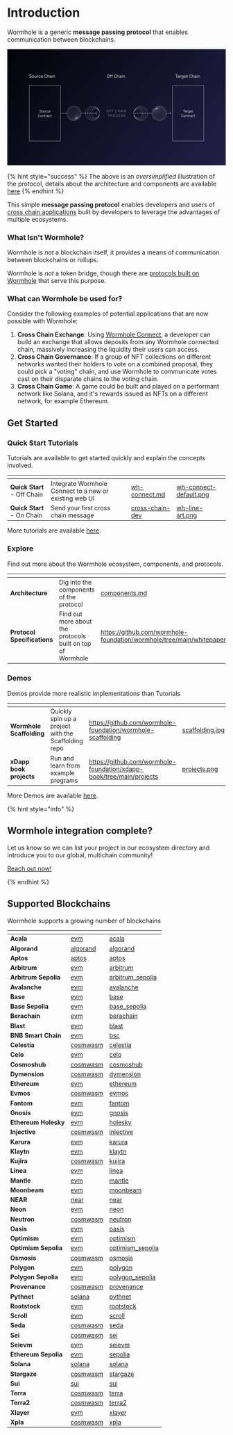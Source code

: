 # Introduction

Wormhole is a generic **message passing protocol** that enables communication between blockchains.

![Overview](.gitbook/assets/oversimplified.jpg)

{% hint style="success" %}
The above is an _oversimplified_ illustration of the protocol, details about the architecture and components are available [here](./reference/components/README.md)
{% endhint %}

This simple **message passing protocol** enables developers and users of [cross chain applications](./reference/glossary.md#xdapps) built by developers to leverage the advantages of multiple ecosystems.

### What Isn't Wormhole?

Wormhole is _not_ a blockchain itself, it provides a means of communication between blockchains or rollups.

Wormhole is _not_ a token bridge, though there are [protocols built on Wormhole](https://www.portalbridge.com/#/transfer) that serve this purpose.

### What can Wormhole be used for?

Consider the following examples of potential applications that are now possible with Wormhole:

1. **Cross Chain Exchange**: Using [Wormhole Connect](./tutorials/quick-start/wh-connect.md), a developer can build an exchange that allows deposits from any Wormhole connected chain, massively increasing the liquidity their users can access.
2. **Cross Chain Governance**: If a group of NFT collections on different networks wanted their holders to vote on a combined proposal, they could pick a "voting" chain, and use Wormhole to communicate votes cast on their disparate chains to the voting chain.
3. **Cross Chain Game**: A game could be built and played on a performant network like Solana, and it's rewards issued as NFTs on a different network, for example Ethereum.

## Get Started

### Quick Start Tutorials

Tutorials are available to get started quickly and explain the concepts involved.

<table data-card-size="large" data-view="cards" data-full-width="false"><thead><tr><th></th><th></th><th data-hidden data-card-target data-type="content-ref"></th><th data-hidden data-card-cover data-type="files"></th></tr></thead><tbody><tr><td><strong>Quick Start</strong> - Off Chain</td><td>Integrate Wormhole Connect to a new or existing web UI</td><td><a href="./tutorials/quick-start/wormhole-connect/wh-connect.md">wh-connect.md</a></td><td><a href=".gitbook/assets/wh-connect-default.png">wh-connect-default.png</a></td></tr><tr><td><strong>Quick Start</strong> - On Chain</td><td>Send your first cross chain message</td><td><a href="./tutorials/quick-start/cross-chain-dev/README.md">cross-chain-dev</a></td><td><a href=".gitbook/assets/wh-line-art.png">wh-line-art.png</a></td></tr></tbody></table>

More tutorials are available [here](./tutorials/quick-start/README.md).

### Explore

Find out more about the Wormhole ecosystem, components, and protocols.

<table data-card-size="large" data-view="cards" data-full-width="false"><thead><tr><th></th><th></th><th data-hidden data-card-target data-type="content-ref"></th><th data-hidden data-card-cover data-type="files"></th></tr></thead><tbody><tr><td><strong>Architecture</strong></td><td>Dig into the components of the protocol</td><td><a href="./reference/components/README.md">components.md</a></td><td><a href=".gitbook/assets/detailed-flow.jpg">detailed-flow.jpg</a></td></tr><tr><td><strong>Protocol Specifications</strong></td><td>Find out more about the protocols built on top of Wormhole</td><td><a href="https://github.com/wormhole-foundation/wormhole/tree/main/whitepapers">https://github.com/wormhole-foundation/wormhole/tree/main/whitepapers</a></td><td><a href=".gitbook/assets/protocols.png">protocols.png</a></td></tr></tbody></table>

### Demos

Demos provide more realistic implementations than Tutorials

<table data-card-size="large" data-view="cards" data-full-width="false"><thead><tr><th></th><th></th><th data-hidden data-card-target data-type="content-ref"></th><th data-hidden data-card-cover data-type="files"></th></tr></thead><tbody><tr><td><strong>Wormhole Scaffolding</strong></td><td>Quickly spin up a project with the Scaffolding repo</td><td><a href="https://github.com/wormhole-foundation/wormhole-scaffolding">https://github.com/wormhole-foundation/wormhole-scaffolding</a></td><td><a href=".gitbook/assets/scaffolding.jpg">scaffolding.jpg</a></td></tr><tr><td><strong>xDapp book projects</strong></td><td>Run and learn from example programs</td><td><a href="https://github.com/wormhole-foundation/xdapp-book/tree/main/projects">https://github.com/wormhole-foundation/xdapp-book/tree/main/projects</a></td><td><a href=".gitbook/assets/projects.png">projects.png</a></td></tr></tbody></table>

More Demos are available [here](./tutorials/demos.md).

{% hint style="info" %}

## Wormhole integration complete?

Let us know so we can list your project in our ecosystem directory and introduce you to our global, multichain community!

[Reach out now!](https://forms.clickup.com/45049775/f/1aytxf-10244/JKYWRUQ70AUI99F32Q)

{% endhint %}


## Supported Blockchains

Wormhole supports a growing number of blockchains

<table data-view="cards" data-full-width="false"><thead><tr><th></th><th data-hidden data-card-target data-type="content-ref"></th><th data-hidden data-card-cover data-type="files"></th></tr></thead><tbody>

<!--SUPPORTED_BLOCKCHAIN_CARDS-->
<tr>
    <td><strong>Acala</strong></td>
    <td><a href="./blockchain-environments/evm/README.md#acala">evm</a></td>
    <td><a href="./.gitbook/assets/chain-icons/acala.svg">acala</a></td>
</tr>
<tr>
    <td><strong>Algorand</strong></td>
    <td><a href="./blockchain-environments/algorand/README.md#algorand">algorand</a></td>
    <td><a href="./.gitbook/assets/chain-icons/algorand.svg">algorand</a></td>
</tr>
<tr>
    <td><strong>Aptos</strong></td>
    <td><a href="./blockchain-environments/aptos/README.md#aptos">aptos</a></td>
    <td><a href="./.gitbook/assets/chain-icons/aptos.svg">aptos</a></td>
</tr>
<tr>
    <td><strong>Arbitrum</strong></td>
    <td><a href="./blockchain-environments/evm/README.md#arbitrum">evm</a></td>
    <td><a href="./.gitbook/assets/chain-icons/arbitrum.svg">arbitrum</a></td>
</tr>
<tr>
    <td><strong>Arbitrum Sepolia</strong></td>
    <td><a href="./blockchain-environments/evm/README.md#arbitrum_sepolia">evm</a></td>
    <td><a href="./.gitbook/assets/chain-icons/arbitrum_sepolia.svg">arbitrum_sepolia</a></td>
</tr>
<tr>
    <td><strong>Avalanche</strong></td>
    <td><a href="./blockchain-environments/evm/README.md#avalanche">evm</a></td>
    <td><a href="./.gitbook/assets/chain-icons/avalanche.svg">avalanche</a></td>
</tr>
<tr>
    <td><strong>Base</strong></td>
    <td><a href="./blockchain-environments/evm/README.md#base">evm</a></td>
    <td><a href="./.gitbook/assets/chain-icons/base.svg">base</a></td>
</tr>
<tr>
    <td><strong>Base Sepolia</strong></td>
    <td><a href="./blockchain-environments/evm/README.md#base_sepolia">evm</a></td>
    <td><a href="./.gitbook/assets/chain-icons/base_sepolia.svg">base_sepolia</a></td>
</tr>
<tr>
    <td><strong>Berachain</strong></td>
    <td><a href="./blockchain-environments/evm/README.md#berachain">evm</a></td>
    <td><a href="./.gitbook/assets/chain-icons/berachain.svg">berachain</a></td>
</tr>
<tr>
    <td><strong>Blast</strong></td>
    <td><a href="./blockchain-environments/evm/README.md#blast">evm</a></td>
    <td><a href="./.gitbook/assets/chain-icons/blast.svg">blast</a></td>
</tr>
<tr>
    <td><strong>BNB Smart Chain</strong></td>
    <td><a href="./blockchain-environments/evm/README.md#bsc">evm</a></td>
    <td><a href="./.gitbook/assets/chain-icons/bsc.svg">bsc</a></td>
</tr>
<tr>
    <td><strong>Celestia</strong></td>
    <td><a href="./blockchain-environments/cosmwasm/README.md#celestia">cosmwasm</a></td>
    <td><a href="./.gitbook/assets/chain-icons/celestia.svg">celestia</a></td>
</tr>
<tr>
    <td><strong>Celo</strong></td>
    <td><a href="./blockchain-environments/evm/README.md#celo">evm</a></td>
    <td><a href="./.gitbook/assets/chain-icons/celo.svg">celo</a></td>
</tr>
<tr>
    <td><strong>Cosmoshub</strong></td>
    <td><a href="./blockchain-environments/cosmwasm/README.md#cosmoshub">cosmwasm</a></td>
    <td><a href="./.gitbook/assets/chain-icons/cosmoshub.svg">cosmoshub</a></td>
</tr>
<tr>
    <td><strong>Dymension</strong></td>
    <td><a href="./blockchain-environments/cosmwasm/README.md#dymension">cosmwasm</a></td>
    <td><a href="./.gitbook/assets/chain-icons/dymension.svg">dymension</a></td>
</tr>
<tr>
    <td><strong>Ethereum</strong></td>
    <td><a href="./blockchain-environments/evm/README.md#ethereum">evm</a></td>
    <td><a href="./.gitbook/assets/chain-icons/ethereum.svg">ethereum</a></td>
</tr>
<tr>
    <td><strong>Evmos</strong></td>
    <td><a href="./blockchain-environments/cosmwasm/README.md#evmos">cosmwasm</a></td>
    <td><a href="./.gitbook/assets/chain-icons/evmos.svg">evmos</a></td>
</tr>
<tr>
    <td><strong>Fantom</strong></td>
    <td><a href="./blockchain-environments/evm/README.md#fantom">evm</a></td>
    <td><a href="./.gitbook/assets/chain-icons/fantom.svg">fantom</a></td>
</tr>
<tr>
    <td><strong>Gnosis</strong></td>
    <td><a href="./blockchain-environments/evm/README.md#gnosis">evm</a></td>
    <td><a href="./.gitbook/assets/chain-icons/gnosis.svg">gnosis</a></td>
</tr>
<tr>
    <td><strong>Ethereum Holesky</strong></td>
    <td><a href="./blockchain-environments/evm/README.md#holesky">evm</a></td>
    <td><a href="./.gitbook/assets/chain-icons/holesky.svg">holesky</a></td>
</tr>
<tr>
    <td><strong>Injective</strong></td>
    <td><a href="./blockchain-environments/cosmwasm/README.md#injective">cosmwasm</a></td>
    <td><a href="./.gitbook/assets/chain-icons/injective.svg">injective</a></td>
</tr>
<tr>
    <td><strong>Karura</strong></td>
    <td><a href="./blockchain-environments/evm/README.md#karura">evm</a></td>
    <td><a href="./.gitbook/assets/chain-icons/karura.svg">karura</a></td>
</tr>
<tr>
    <td><strong>Klaytn</strong></td>
    <td><a href="./blockchain-environments/evm/README.md#klaytn">evm</a></td>
    <td><a href="./.gitbook/assets/chain-icons/klaytn.svg">klaytn</a></td>
</tr>
<tr>
    <td><strong>Kujira</strong></td>
    <td><a href="./blockchain-environments/cosmwasm/README.md#kujira">cosmwasm</a></td>
    <td><a href="./.gitbook/assets/chain-icons/kujira.svg">kujira</a></td>
</tr>
<tr>
    <td><strong>Linea</strong></td>
    <td><a href="./blockchain-environments/evm/README.md#linea">evm</a></td>
    <td><a href="./.gitbook/assets/chain-icons/linea.svg">linea</a></td>
</tr>
<tr>
    <td><strong>Mantle</strong></td>
    <td><a href="./blockchain-environments/evm/README.md#mantle">evm</a></td>
    <td><a href="./.gitbook/assets/chain-icons/mantle.svg">mantle</a></td>
</tr>
<tr>
    <td><strong>Moonbeam</strong></td>
    <td><a href="./blockchain-environments/evm/README.md#moonbeam">evm</a></td>
    <td><a href="./.gitbook/assets/chain-icons/moonbeam.svg">moonbeam</a></td>
</tr>
<tr>
    <td><strong>NEAR</strong></td>
    <td><a href="./blockchain-environments/near/README.md#near">near</a></td>
    <td><a href="./.gitbook/assets/chain-icons/near.svg">near</a></td>
</tr>
<tr>
    <td><strong>Neon</strong></td>
    <td><a href="./blockchain-environments/evm/README.md#neon">evm</a></td>
    <td><a href="./.gitbook/assets/chain-icons/neon.svg">neon</a></td>
</tr>
<tr>
    <td><strong>Neutron</strong></td>
    <td><a href="./blockchain-environments/cosmwasm/README.md#neutron">cosmwasm</a></td>
    <td><a href="./.gitbook/assets/chain-icons/neutron.svg">neutron</a></td>
</tr>
<tr>
    <td><strong>Oasis</strong></td>
    <td><a href="./blockchain-environments/evm/README.md#oasis">evm</a></td>
    <td><a href="./.gitbook/assets/chain-icons/oasis.svg">oasis</a></td>
</tr>
<tr>
    <td><strong>Optimism</strong></td>
    <td><a href="./blockchain-environments/evm/README.md#optimism">evm</a></td>
    <td><a href="./.gitbook/assets/chain-icons/optimism.svg">optimism</a></td>
</tr>
<tr>
    <td><strong>Optimism Sepolia</strong></td>
    <td><a href="./blockchain-environments/evm/README.md#optimism_sepolia">evm</a></td>
    <td><a href="./.gitbook/assets/chain-icons/optimism_sepolia.svg">optimism_sepolia</a></td>
</tr>
<tr>
    <td><strong>Osmosis</strong></td>
    <td><a href="./blockchain-environments/cosmwasm/README.md#osmosis">cosmwasm</a></td>
    <td><a href="./.gitbook/assets/chain-icons/osmosis.svg">osmosis</a></td>
</tr>
<tr>
    <td><strong>Polygon</strong></td>
    <td><a href="./blockchain-environments/evm/README.md#polygon">evm</a></td>
    <td><a href="./.gitbook/assets/chain-icons/polygon.svg">polygon</a></td>
</tr>
<tr>
    <td><strong>Polygon Sepolia</strong></td>
    <td><a href="./blockchain-environments/evm/README.md#polygon_sepolia">evm</a></td>
    <td><a href="./.gitbook/assets/chain-icons/polygon_sepolia.svg">polygon_sepolia</a></td>
</tr>
<tr>
    <td><strong>Provenance</strong></td>
    <td><a href="./blockchain-environments/cosmwasm/README.md#provenance">cosmwasm</a></td>
    <td><a href="./.gitbook/assets/chain-icons/provenance.svg">provenance</a></td>
</tr>
<tr>
    <td><strong>Pythnet</strong></td>
    <td><a href="./blockchain-environments/solana/README.md#pythnet">solana</a></td>
    <td><a href="./.gitbook/assets/chain-icons/pythnet.svg">pythnet</a></td>
</tr>
<tr>
    <td><strong>Rootstock</strong></td>
    <td><a href="./blockchain-environments/evm/README.md#rootstock">evm</a></td>
    <td><a href="./.gitbook/assets/chain-icons/rootstock.svg">rootstock</a></td>
</tr>
<tr>
    <td><strong>Scroll</strong></td>
    <td><a href="./blockchain-environments/evm/README.md#scroll">evm</a></td>
    <td><a href="./.gitbook/assets/chain-icons/scroll.svg">scroll</a></td>
</tr>
<tr>
    <td><strong>Seda</strong></td>
    <td><a href="./blockchain-environments/cosmwasm/README.md#seda">cosmwasm</a></td>
    <td><a href="./.gitbook/assets/chain-icons/seda.svg">seda</a></td>
</tr>
<tr>
    <td><strong>Sei</strong></td>
    <td><a href="./blockchain-environments/cosmwasm/README.md#sei">cosmwasm</a></td>
    <td><a href="./.gitbook/assets/chain-icons/sei.svg">sei</a></td>
</tr>
<tr>
    <td><strong>Seievm</strong></td>
    <td><a href="./blockchain-environments/evm/README.md#seievm">evm</a></td>
    <td><a href="./.gitbook/assets/chain-icons/seievm.svg">seievm</a></td>
</tr>
<tr>
    <td><strong>Ethereum Sepolia</strong></td>
    <td><a href="./blockchain-environments/evm/README.md#sepolia">evm</a></td>
    <td><a href="./.gitbook/assets/chain-icons/sepolia.svg">sepolia</a></td>
</tr>
<tr>
    <td><strong>Solana</strong></td>
    <td><a href="./blockchain-environments/solana/README.md#solana">solana</a></td>
    <td><a href="./.gitbook/assets/chain-icons/solana.svg">solana</a></td>
</tr>
<tr>
    <td><strong>Stargaze</strong></td>
    <td><a href="./blockchain-environments/cosmwasm/README.md#stargaze">cosmwasm</a></td>
    <td><a href="./.gitbook/assets/chain-icons/stargaze.svg">stargaze</a></td>
</tr>
<tr>
    <td><strong>Sui</strong></td>
    <td><a href="./blockchain-environments/sui/README.md#sui">sui</a></td>
    <td><a href="./.gitbook/assets/chain-icons/sui.svg">sui</a></td>
</tr>
<tr>
    <td><strong>Terra</strong></td>
    <td><a href="./blockchain-environments/cosmwasm/README.md#terra">cosmwasm</a></td>
    <td><a href="./.gitbook/assets/chain-icons/terra.svg">terra</a></td>
</tr>
<tr>
    <td><strong>Terra2</strong></td>
    <td><a href="./blockchain-environments/cosmwasm/README.md#terra2">cosmwasm</a></td>
    <td><a href="./.gitbook/assets/chain-icons/terra2.svg">terra2</a></td>
</tr>
<tr>
    <td><strong>Xlayer</strong></td>
    <td><a href="./blockchain-environments/evm/README.md#xlayer">evm</a></td>
    <td><a href="./.gitbook/assets/chain-icons/xlayer.svg">xlayer</a></td>
</tr>
<tr>
    <td><strong>Xpla</strong></td>
    <td><a href="./blockchain-environments/cosmwasm/README.md#xpla">cosmwasm</a></td>
    <td><a href="./.gitbook/assets/chain-icons/xpla.svg">xpla</a></td>
</tr>
<!--SUPPORTED_BLOCKCHAIN_CARDS-->

</tbody></table>
